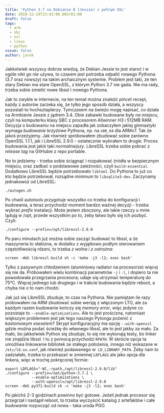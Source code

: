 ```yaml
---
title: 'Python 3.7 na Debianie 8 (Jessie) z pełnym SSL'
date: 2018-12-24T13:43:00.001+01:00
draft: false
tags:
  - arm
  - sbc
  - ssl
  - linux
  - python
vssue: false
author: jarek
---
```


Jakkolwiek wszyscy dobrze wiedzą, że Debian Jessie to jest staroć i w ogóle nikt go nie używa, to czasem jest potrzeba odpalić nowego Pythona (3.7 oraz nowszy) na takim archaicznym systemie. Problem jest taki, że ten stary Debian ma stare OpenSSL, z którym Python 3.7 nie gada. Nie ma rady, trzeba sobie zmielić nowe libssl i nowego Pythona.

<!-- more -->

Jak to zwykle w internecie, na ten temat można znaleźć _pińcet_ recept, każdy z autorów zarzeka się, że tylko jego sposób działa, a wszyscy pozostali to hochsztaplerzy. Tymczasem na świeżo mogę napisać, co działa na Armbianie Jessie z jądrem 3.4. Obie zabawki budowane były _na miejscu_, czyli na komputerku klasy SBC z procesorem Allwinner H3 i 512MB RAM. Decyzja o budowaniu na miejscu zapadła jak zobaczyłem jakiej gimnastyki wymaga _budowanie krzyżowe_ Pythona, np. na `x86_64` dla ARMv7. Tak że jakoś przeżyjemy. Jak również spróbowałem zbudować sobie zarówno OpenSSL 1.1.1, jak i LibreSSL 2.9.0 - ostatecznie wybrałem to drugie. Proces budowania jest jakiś taki _normalniejszy_. LibreSSL trzeba sobie pobrać z _release tag_ na GitHubie z repo portable.  

No to jedziemy - trzeba sobie ściągnąć i rozpakować źródła w bezpiecznym miejscu, oraz zadbać o podstawowe zależności, czyli `build-essential`. Dodatkowo LibreSSL będzie potrzebowało `libtool`. Do Pythona to już co kto będzie potrzebował, rozsądne minimum to `libsqlite3-dev`. Zaczynamy jednakowoż od LibreSSL:  

```shell
./autogen.sh
```

Po chwili autotools przygotuje wszystko co trzeba do konfiguracji i budowania, a teraz przychodzi moment bardzo ważnej decyzji - trzeba wybrać _prefix_ instalacji. Może jestem zboczony, ale takie rzeczy u mnie lądują w /opt, przede wszystkim po to, żeby łatwo było się ich pozbyć. Czyli:  

```shell
./configure --prefix=/opt/libressl-2.9.0
```

Po paru minutach już można sobie zacząć budować to libssl, a że maszyneria to słabizna, w dodatku z wyjątkowo podłym sterowaniem częstotliwością rdzeni, to trzeba _z wolna i z ostrożna_:  

```shell
screen -dmS libressl-build sh -c 'make -j3 -l2; exec bash'  
```

Tylko z pasywnym chłodzeniem (aluminiowy radiator na procesorze) więcej się nie da. Próbowałem wielu kombinacji parametrów `-j` i `-l`, i dopiero ta nie powodowała przegrzania procesora; udaje się utrzymać temperaturę do 75°C. Więcej jednego lub drugiego i w trakcie budowania będzie reboot, a chyba nie o to nam chodzi.  

Jak już się LibreSSL zbuduje, to czas na Pythona. Nie pamiętam ile razy próbowałem na ARM zbudować sobie wersję z włączonym LTO, ale za każdym razem budowanie kończy się _memory error_, więc jedyne co pozostaje to `--enable-optimizations`. Ale to jest prościzna, natomiast większym problemem jest jak tego naszego Pytonga pożenić z _kastomowym eseselem_? Skrypt konfiguracyjny ma opcję `--with-openssl` gdzie można podać ścieżkę do własnego libssl, ale to jest jakby za mało. Za mało, bo jakkolwiek Python się zbuduje, to się nie wykonają testy, bo linker nie znajdzie libssl. I tu z pomocą przychodzi `RPATH`. W skrócie opcja ta umożliwa linkowanie bibliotek ze stałego położenia, innego niż wskazane w `/etc/ld.so.conf`, jak również podawanego w  `LD_LIBRARY_PATH`. Żeby nam to zadziałało, trzeba to przekazać w zmiennej `LDFLAGS` ale jako opcja dla linkera, więc w trochę pokręconej formie:

```shell
export LDFLAGS="-Wl,-rpath,/opt/libressl-2.9.0/lib"  
./configure --prefix=/opt/python-3.7.1 \
            --enable-optimizations \
            --with-openssl=/opt/libressl-2.9.0  
screen -dmS py371-build sh -c 'make -j3 -l2; exec bash'
```

Po jakichś 2-3 godzinach powinno być gotowe. Jeżeli jednak procesor się przegrzał i nastąpił reboot, to trzeba wyczyścić katalog z artefaktów i całe budowanie rozpocząć od nowa - taka uroda PGO.
